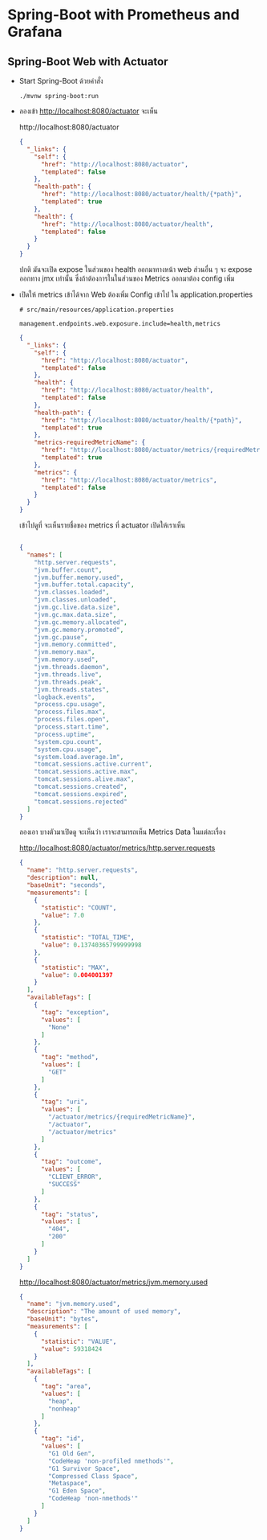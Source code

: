 # Spring-Boot with Prometheus and Grafana

## Spring-Boot Web with Actuator

- Start Spring-Boot ด้วยคำสั่ง

  ```shell
  ./mvnw spring-boot:run
  ```

- ลองเข้า [http://localhost:8080/actuator](http://localhost:8080/actuator) จะเห็น

  http://localhost:8080/actuator
  
  ```json
  {
    "_links": {
      "self": {
        "href": "http://localhost:8080/actuator",
        "templated": false
      },
      "health-path": {
        "href": "http://localhost:8080/actuator/health/{*path}",
        "templated": true
      },
      "health": {
        "href": "http://localhost:8080/actuator/health",
        "templated": false
      }
    }
  }
  ```
  
  ปกติ มันจะเปิด expose ในส่วนของ health ออกมาทางหน้า web ส่วนอื่น ๆ จะ expose ออกทาง jmx เท่านั้น ซึ่งถ้าต้องการในในส่วนของ Metrics ออกมาต้อง config เพิ่ม

- เปิดให้ metrics เข้าได้จาก Web ต้องเพิ่ม Config เข้าไป ใน application.properties
  
  ```properties
  # src/main/resources/application.properties
  
  management.endpoints.web.exposure.include=health,metrics
  ```

  ```json
  {
    "_links": {
      "self": {
        "href": "http://localhost:8080/actuator",
        "templated": false
      },
      "health": {
        "href": "http://localhost:8080/actuator/health",
        "templated": false
      },
      "health-path": {
        "href": "http://localhost:8080/actuator/health/{*path}",
        "templated": true
      },
      "metrics-requiredMetricName": {
        "href": "http://localhost:8080/actuator/metrics/{requiredMetricName}",
        "templated": true
      },
      "metrics": {
        "href": "http://localhost:8080/actuator/metrics",
        "templated": false
      }
    }
  }
  ```

  เข้าไปดูที่ จะเห็นรายชื่อของ metrics ที่ actuator เปิดให้เราเห็น

  ```json
  
  {
    "names": [
      "http.server.requests",
      "jvm.buffer.count",
      "jvm.buffer.memory.used",
      "jvm.buffer.total.capacity",
      "jvm.classes.loaded",
      "jvm.classes.unloaded",
      "jvm.gc.live.data.size",
      "jvm.gc.max.data.size",
      "jvm.gc.memory.allocated",
      "jvm.gc.memory.promoted",
      "jvm.gc.pause",
      "jvm.memory.committed",
      "jvm.memory.max",
      "jvm.memory.used",
      "jvm.threads.daemon",
      "jvm.threads.live",
      "jvm.threads.peak",
      "jvm.threads.states",
      "logback.events",
      "process.cpu.usage",
      "process.files.max",
      "process.files.open",
      "process.start.time",
      "process.uptime",
      "system.cpu.count",
      "system.cpu.usage",
      "system.load.average.1m",
      "tomcat.sessions.active.current",
      "tomcat.sessions.active.max",
      "tomcat.sessions.alive.max",
      "tomcat.sessions.created",
      "tomcat.sessions.expired",
      "tomcat.sessions.rejected"
    ]
  }
  ```

  ลองเอา บางตัวมาเปิดดู จะเห็นว่า เราจะสามารถเห็น Metrics Data ในแต่ละเรื่อง

  [http://localhost:8080/actuator/metrics/http.server.requests](http://localhost:8080/actuator/metrics/http.server.requests)
  
  ```json
  {
    "name": "http.server.requests",
    "description": null,
    "baseUnit": "seconds",
    "measurements": [
      {
        "statistic": "COUNT",
        "value": 7.0
      },
      {
        "statistic": "TOTAL_TIME",
        "value": 0.13740365799999998
      },
      {
        "statistic": "MAX",
        "value": 0.004001397
      }
    ],
    "availableTags": [
      {
        "tag": "exception",
        "values": [
          "None"
        ]
      },
      {
        "tag": "method",
        "values": [
          "GET"
        ]
      },
      {
        "tag": "uri",
        "values": [
          "/actuator/metrics/{requiredMetricName}",
          "/actuator",
          "/actuator/metrics"
        ]
      },
      {
        "tag": "outcome",
        "values": [
          "CLIENT_ERROR",
          "SUCCESS"
        ]
      },
      {
        "tag": "status",
        "values": [
          "404",
          "200"
        ]
      }
    ]
  }
  ```

  [http://localhost:8080/actuator/metrics/jvm.memory.used](http://localhost:8080/actuator/metrics/jvm.memory.used)

  ```json
  {
    "name": "jvm.memory.used",
    "description": "The amount of used memory",
    "baseUnit": "bytes",
    "measurements": [
      {
        "statistic": "VALUE",
        "value": 59318424
      }
    ],
    "availableTags": [
      {
        "tag": "area",
        "values": [
          "heap",
          "nonheap"
        ]
      },
      {
        "tag": "id",
        "values": [
          "G1 Old Gen",
          "CodeHeap 'non-profiled nmethods'",
          "G1 Survivor Space",
          "Compressed Class Space",
          "Metaspace",
          "G1 Eden Space",
          "CodeHeap 'non-nmethods'"
        ]
      }
    ]
  }
  ```